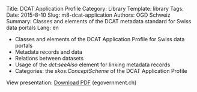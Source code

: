 Title: DCAT Application Profile
Category: Library
Template: library
Tags:
Date: 2015-8-10
Slug: m8-dcat-application
Authors: OGD Schweiz
Summary: Classes and elements of the DCAT metadata standard for Swiss data portals
Lang: en

* Classes and elements of the DCAT Application Profile for Swiss data portals
* Metadata records and data
* Relations between datasets
* Usage of the *dct:seeAlso* element for linking metadata records
* Categories: the *skos:ConceptScheme* of the DCAT Application Profile

View presentation: [Download PDF](http://www.egovernment.ch/umsetzung/00881/00883/01112/index.html?lang=de&download=NHzLpZeg7t,lnp6I0NTU042l2Z6ln1acy4Zn4Z2qZpnO2Yuq2Z6gpJCDdnt2e2ym162epYbg2c_JjKbNoKSn6A--) (egovernment.ch)
